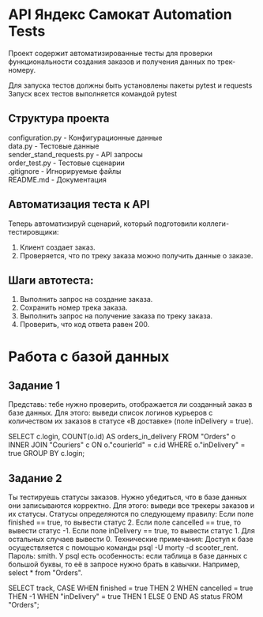 # API Яндекс Самокат Automation Tests

Проект содержит автоматизированные тесты для проверки функциональности создания заказов и получения данных по трек-номеру.

Для запуска тестов должны быть установлены пакеты pytest и requests
Запуск всех тестов выполняется командой pytest

## Структура проекта

 configuration.py - Конфигурационные данные    
 data.py - Тестовые данные    
 sender_stand_requests.py - API запросы    
 order_test.py - Тестовые сценарии    
 .gitignore - Игнорируемые файлы    
 README.md - Документация  

## Автоматизация теста к API
Теперь автоматизируй сценарий, который подготовили коллеги-тестировщики:

1. Клиент создает заказ.  
2. Проверяется, что по треку заказа можно получить данные о заказе.

## Шаги автотеста:
1. Выполнить запрос на создание заказа.  
2. Сохранить номер трека заказа.  
3. Выполнить запрос на получение заказа по треку заказа.  
4. Проверить, что код ответа равен 200.

# Работа с базой данных

## Задание 1
Представь: тебе нужно проверить, отображается ли созданный заказ в базе данных.
Для этого: выведи список логинов курьеров с количеством их заказов в статусе «В доставке» (поле inDelivery = true).

SELECT c.login, COUNT(o.id) AS orders_in_delivery
     FROM "Orders" o
     INNER JOIN "Couriers" c ON o."courierId" = c.id
     WHERE o."inDelivery" = true
GROUP BY c.login;


## Задание 2
Ты тестируешь статусы заказов. Нужно убедиться, что в базе данных они записываются корректно.
Для этого: выведи все трекеры заказов и их статусы. 
Статусы определяются по следующему правилу:
Если поле finished == true, то вывести статус 2.
Если поле canсelled == true, то вывести статус -1.
Если поле inDelivery == true, то вывести статус 1.
Для остальных случаев вывести 0.
Технические примечания:
Доступ к базе осуществляется с помощью команды psql -U morty -d scooter_rent. Пароль: smith.
У psql есть особенность: если таблица в базе данных с большой буквы, то её в запросе нужно брать в кавычки. Например, select * from "Orders".

SELECT track,
       CASE
           WHEN finished = true THEN 2
           WHEN cancelled = true THEN -1
           WHEN "inDelivery" = true THEN 1
           ELSE 0
       END AS status
FROM "Orders";
